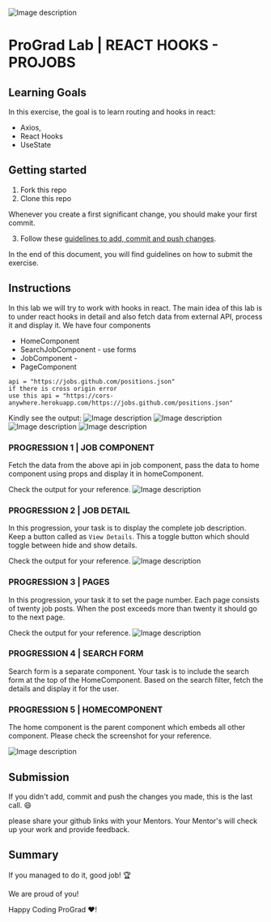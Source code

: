![Image description](https://i1.faceprep.in/ProGrad/prograd-logo.png)

# ProGrad Lab | REACT HOOKS - PROJOBS

## Learning Goals

In this exercise, the goal is to learn routing and hooks in react:

- Axios,
- React Hooks
- UseState

## Getting started

1. Fork this repo
2. Clone this repo

Whenever you create a first significant change, you should make your first commit.

3. Follow these [guidelines to add, commit and push changes](https://github.com/FACEPrep-ProGrad/general-guidelines-labs-project-builders.git).

In the end of this document, you will find guidelines on how to submit the exercise.

## Instructions
In this lab we will try to work with hooks in react. The main idea of this lab is to under react hooks in detail and also fetch data from external API, process it and display it. We have four components 
- HomeComponent
- SearchJobComponent - use forms
- JobComponent - 
- PageComponent


```API DETAILS
api = "https://jobs.github.com/positions.json"
if there is cross origin error
use this api = "https://cors-anywhere.herokuapp.com/https://jobs.github.com/positions.json"
```

Kindly see the output:
![Image description](https://i1.faceprep.in/ProGrad/job_4.png)
![Image description](https://i1.faceprep.in/ProGrad/job_1.gif)
![Image description](https://i1.faceprep.in/ProGrad/job_2-2.gif)
![Image description](https://i1.faceprep.in/ProGrad/job_3.png)
### PROGRESSION 1 | JOB COMPONENT

Fetch the data from the above api in job component, pass the data to home component using props and display it in homeComponent. 

Check the output for your reference.
![Image description](https://i1.faceprep.in/ProGrad/job_1.gif)
### PROGRESSION 2 | JOB DETAIL
In this progression, your task is to display the complete job description. Keep a button called as `View Details`. This a toggle button which should toggle between hide and show details.

Check the output for your reference.
![Image description](https://i1.faceprep.in/ProGrad/job_2-2.gif)

### PROGRESSION 3 | PAGES
In this progression, your task it to set the page number. Each page consists of twenty job posts. When the post exceeds more than twenty it should go to the next page.

Check the output for your reference.
![Image description](https://i1.faceprep.in/ProGrad/job_3.png)


### PROGRESSION 4 | SEARCH FORM
Search form is a separate component. Your task is to include the search form at the top of the HomeComponent. Based on the search filter, fetch the details and display it for the user.

### PROGRESSION 5 | HOMECOMPONENT
The home component is the parent component which embeds all other component. Please check the screenshot for your reference.

![Image description](https://i1.faceprep.in/ProGrad/job_4.png)

## Submission

If you didn't add, commit and push the changes you made, this is the last call. :smile:

please share your github links with your Mentors. Your Mentor's will check up your work and provide feedback. 

## Summary

If you managed to do it, good job! :trophy:

We are proud of you!

Happy Coding ProGrad ❤️!

